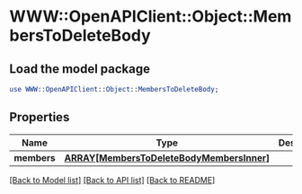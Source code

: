 # WWW::OpenAPIClient::Object::MembersToDeleteBody

## Load the model package
```perl
use WWW::OpenAPIClient::Object::MembersToDeleteBody;
```

## Properties
Name | Type | Description | Notes
------------ | ------------- | ------------- | -------------
**members** | [**ARRAY[MembersToDeleteBodyMembersInner]**](MembersToDeleteBodyMembersInner.md) |  | 

[[Back to Model list]](../README.md#documentation-for-models) [[Back to API list]](../README.md#documentation-for-api-endpoints) [[Back to README]](../README.md)


